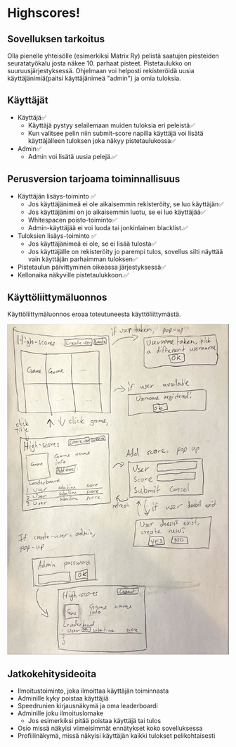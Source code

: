 # Highscores!

## Sovelluksen tarkoitus
Olla pienelle yhteisölle (esimerkiksi Matrix Ry) pelistä saatujen piesteiden seuratatyökalu josta näkee 10. parhaat pisteet. Pistetaulukko on suuruusjärjestyksessä. Ohjelmaan voi helposti rekisteröidä uusia käyttäjänimiä(paitsi käyttäjänimeä "admin") ja omia tuloksia. 

## Käyttäjät
-	Käyttäjä✅
	-	Käyttäjä pystyy selailemaan muiden tuloksia eri peleistä✅
	-	Kun valitsee pelin niin submit-score napilla käyttäjä voi lisätä käyttäjälleen tuloksen joka näkyy pistetaulukossa✅
-	Admin✅
	-	Admin voi lisätä uusia pelejä.✅

## Perusversion tarjoama toiminnallisuus
-	Käyttäjän lisäys-toiminto ✅
	-	Jos käyttäjänimeä ei ole aikaisemmin rekisteröity, se luo käyttäjän✅
	-	Jos käyttäjänimi on jo aikaisemmin luotu, se ei luo käyttäjää✅
	-	Whitespacen poisto-toiminto✅
	-	Admin-käyttäjää ei voi luoda tai jonkinlainen blacklist.✅
-	Tuloksien lisäys-toiminto ✅
	-	Jos käyttäjänimeä ei ole, se ei lisää tulosta✅
	-	Jos käyttäjälle on rekisteröity jo parempi tulos, sovellus silti näyttää vain käyttäjän parhaimman tuloksen✅
-	Pistetaulun päivittyminen oikeassa järjestyksessä✅
-	Kellonaika näkyville pistetaulukkoon.✅


## Käyttöliittymäluonnos

Käyttöliittymäluonnos eroaa toteutuneesta käyttöliittymästä.

![](./pics/gui.jpg)

## Jatkokehitysideoita
-	Ilmoitustoiminto, joka ilmoittaa käyttäjän toiminnasta
-	Adminille kyky poistaa käyttäjiä
-	Speedrunien kirjausnäkymä ja oma leaderboardi
-	Adminille joku ilmoituslomake
	-	Jos esimerkiksi pitää poistaa käyttäjä tai tulos
-	Osio missä näkyisi viimeisimmät ennätykset koko sovelluksessa
-	Profiilinäkymä, missä näkyisi käyttäjän kaikki tulokset pelikohtaisesti

